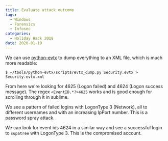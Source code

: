 ```yaml
---
title: Evaluate attack outcome
tags: 
  - Windows
  - Forensics
  - Infosec
categories:
  - Holiday Hack 2019
date: 2020-01-19
---
```



We can use [python-evtx](https://github.com/williballenthin/python-evtx) to dump everything to an XML file, which is much more readable:

```
$ ~/tools/python-evtx/scripts/evtx_dump.py Security.evtx > Security.evtx.xml
```

From here we're looking for 4625 (Logon failed) and 4624 (Logon success message). The regex `<EventID.*?>4625` works and is good enough for scrolling through it in sublime.

We see a pattern of failed logins with LogonType 3 (Network), all to different usernames and with an increasing IpPort number. This is a password spray attack.

We can look for event ids 4624 in a similar way and see a successful login to `supatree` with LogonType 3. This is the compromised account.